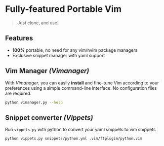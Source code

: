 # Fully-featured Portable Vim
> Just clone, and use!

## Features
- **100%** portable, no need for any vim/nvim package managers
- Exclusive snippet manager with yaml support

## Vim Manager *(Vimanager)*
With *Vimanager*, you can easily **install** and fine-tune Vim according to your preferences
using a simple command-line interface. No configuration files are required.
```bash
python vimanager.py --help
```

## Snippet converter *(Vippets)*
Run `vippets.py` with python to convert your yaml snippets to vim snippets
```bash
python vippets.py snippets/python.yml .vim/ftplugin/python.vim
```

